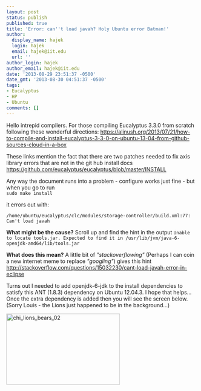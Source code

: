 ```yaml
---
layout: post
status: publish
published: true
title: 'Error: can''t load javah? Holy Ubuntu error Batman!'
author:
  display_name: hajek
  login: hajek
  email: hajek@iit.edu
  url: ''
author_login: hajek
author_email: hajek@iit.edu
date: '2013-08-29 23:51:37 -0500'
date_gmt: '2013-08-30 04:51:37 -0500'
tags:
- Eucalyptus
- HP
- Ubuntu
comments: []
---
```

<p>Hello intrepid compilers.   For those compiling Eucalyptus 3.3.0 from scratch following these wonderful directions: <a href="https://alinush.org/2013/07/21/how-to-compile-and-install-eucalyptus-3-3-0-on-ubuntu-13-04-from-github-sources-cloud-in-a-box/" title="how-to-compile-and-install-eucalyptus-3-3-0-on-ubuntu-13-04-from-github-sources-cloud-in-a-box/">https://alinush.org/2013/07/21/how-to-compile-and-install-eucalyptus-3-3-0-on-ubuntu-13-04-from-github-sources-cloud-in-a-box</a> </p>
<p>These links mention the fact that there are two patches needed to fix axis library errors that are not in the git hub install docs <a href="https://github.com/eucalyptus/eucalyptus/blob/master/INSTALL" title="INSTALL.md">https://github.com/eucalyptus/eucalyptus/blob/master/INSTALL</a> </p>
<p>Any way the document runs into a problem - configure works just fine - but when you go to run<br />
<code>sudo make install</code> </p>
<p>it errors out with:</p>
<p><code>/home/ubuntu/eucalyptus/clc/modules/storage-controller/build.xml:77: Can't load javah</code>  </p>
<p><strong>What might be the cause?</strong>  Scroll up and find the hint in the output <code>Unable to locate tools.jar. Expected to find it in /usr/lib/jvm/java-6-openjdk-amd64/lib/tools.jar</code>  </p>
<p><strong>What does this mean?</strong>   A little bit of <em>"stackoverflowing"</em> (Perhaps I can coin a new internet meme to replace <em>"googling"</em>) gives this hint <a href="http://stackoverflow.com/questions/15032230/cant-load-javah-error-in-eclipse" title="http://stackoverflow.com/questions/15032230/cant-load-javah-error-in-eclipse">http://stackoverflow.com/questions/15032230/cant-load-javah-error-in-eclipse</a></p>
<p>Turns out I needed to add openjdk-6-jdk to the install dependencies to satisfy this ANT (1.8.3) dependency on Ubuntu 12.04.3.   I hope that helps...  Once the extra dependency is added then you will see the screen below. (Sorry Louis - the Lions just happened to be in the background...)</p>
<p><a href="assets/2013/08/chi_lions_bears_02.jpg"><img src="assets/2013/08/chi_lions_bears_02-300x187.jpg" alt="chi_lions_bears_02" width="300" height="187" class="alignnone size-medium wp-image-942" /></a></p>
